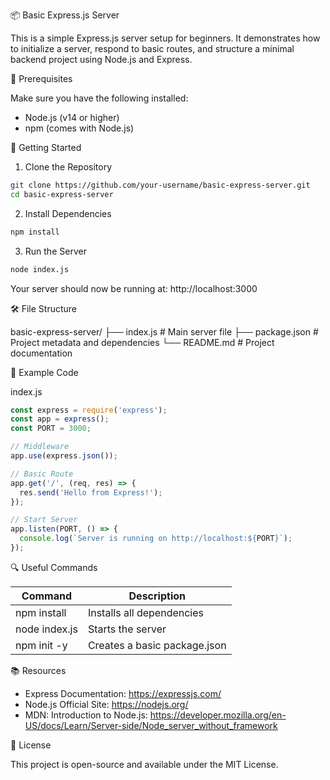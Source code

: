 📦 Basic Express.js Server

This is a simple Express.js server setup for beginners. It demonstrates how to initialize a server, respond to basic routes, and structure a minimal backend project using Node.js and Express.

🔧 Prerequisites

Make sure you have the following installed:

- Node.js (v14 or higher)
- npm (comes with Node.js)

🚀 Getting Started

1. Clone the Repository

```bash
git clone https://github.com/your-username/basic-express-server.git
cd basic-express-server
```

2. Install Dependencies

```bash
npm install
```

3. Run the Server

```bash
node index.js
```

Your server should now be running at: http://localhost:3000

🛠️ File Structure

basic-express-server/
├── index.js         # Main server file
├── package.json     # Project metadata and dependencies
└── README.md        # Project documentation

📄 Example Code

index.js

```js
const express = require('express');
const app = express();
const PORT = 3000;

// Middleware
app.use(express.json());

// Basic Route
app.get('/', (req, res) => {
  res.send('Hello from Express!');
});

// Start Server
app.listen(PORT, () => {
  console.log(`Server is running on http://localhost:${PORT}`);
});
```

🔍 Useful Commands

| Command             | Description                        |
|---------------------|------------------------------------|
| npm install         | Installs all dependencies          |
| node index.js       | Starts the server                  |
| npm init -y         | Creates a basic package.json       |

📚 Resources

- Express Documentation: https://expressjs.com/
- Node.js Official Site: https://nodejs.org/
- MDN: Introduction to Node.js: https://developer.mozilla.org/en-US/docs/Learn/Server-side/Node_server_without_framework

📝 License

This project is open-source and available under the MIT License.
